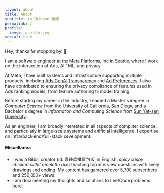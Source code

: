```yaml
---
layout: about
title: About
subtitle: in Chinese 桑娜
permalink: /
profile:
  image: profile.jpg
social: true
---
```


Hey, thanks for stopping by! 👋

I am a software engineer at the [Meta Platforms, Inc](https://www.meta.com/) in Seattle, where I work on the intersection of Ads, AI / ML, and privacy.

At Meta, I have built systems and infrastructure supporting multiple products, including [Ads GenAI Transparency](https://www.meta.com/help/artificial-intelligence/How-ai-generated-images-in-ads-are-identified-and-labeled-on-Meta/?srsltid=AfmBOorgHv6vEs3x8fTVFI-KSbyRex02PKqPkWqYA4M0Iakw4P-BePV3) and [Ad Preferences](https://www.facebook.com/privacy/guide/ads/). I also have contributed to ensuring the privacy compliance of features used in Ads ranking models, from feature authoring to model training. 

Before starting my career in the industry, I earned a Master's degree in *Computer Science* from the [University of California, San Diego](https://cse.ucsd.edu/), and a Bachelor's degree in *Information and Computing Science* from [Sun Yat-sen University](https://www.sysu.edu.cn/sysuen/).

As an engineer, I am broadly interested in all aspects of computer science, and particularly in large-scale systems and artificial intelligence. I expertise on infra/back-end/full-stack development.

#### Miscellanea
- I was a Bilibili creator (id: [香辣鸡排蛋包饭](https://space.bilibili.com/363956974), in English: *spicy crispy chicken cutlet omelette rice*) teaching top interview questions with lively drawings and coding. My content has garnered over 5,700 subscribers and 250,000+ views.
- I am documenting my thoughts and solutions to LeetCode problems [here](https://space.bilibili.com/363956974).